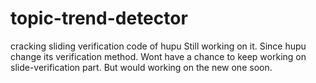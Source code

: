 # topic-trend-detector
cracking sliding verification code of hupu
Still working on it. Since hupu change its verification method. Wont have a chance to keep working on slide-verification part. But would working on the new one soon.

